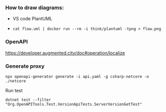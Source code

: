 ### How to draw diagrams:

* VS code PlantUML

*   ```shell
    cat flow.uml | docker run --rm -i think/plantuml -tpng > flow.png
    ````

### OpenAPI

https://developer.augmented.city/doc#operation/localize


### Generate proxy

```shell
npx openapi-generator generate -i api.yaml -g csharp-netcore -o ./netcore
```

Run test
```shell
dotnet test --filter "Org.OpenAPITools.Test.VersionApiTests.ServerVersionGetTest"
```